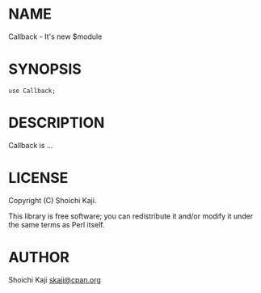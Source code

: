 # NAME

Callback - It's new $module

# SYNOPSIS

    use Callback;

# DESCRIPTION

Callback is ...

# LICENSE

Copyright (C) Shoichi Kaji.

This library is free software; you can redistribute it and/or modify
it under the same terms as Perl itself.

# AUTHOR

Shoichi Kaji <skaji@cpan.org>

